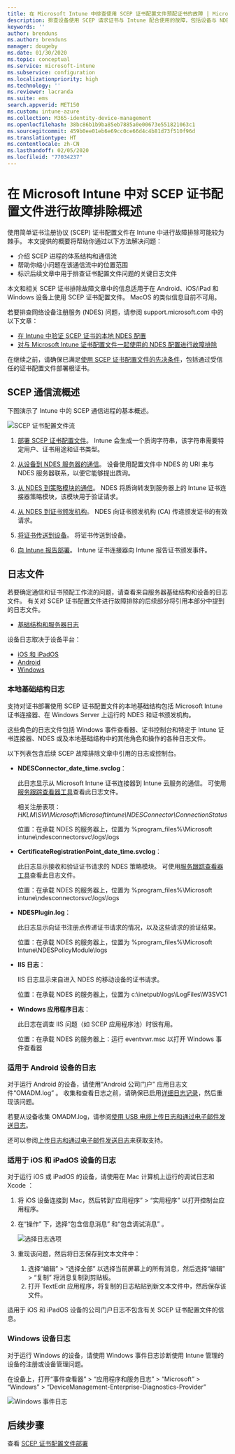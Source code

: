 ```yaml
---
title: 在 Microsoft Intune 中排查使用 SCEP 证书配置文件预配证书的故障 | Microsoft Docs
description: 排查设备使用 SCEP 请求证书与 Intune 配合使用的故障，包括设备与 NDES、NDES 与证书颁发机构，以及 Intune 证书连接器与 Intune 服务之间的通信。
keywords: ''
author: brenduns
ms.author: brenduns
manager: dougeby
ms.date: 01/30/2020
ms.topic: conceptual
ms.service: microsoft-intune
ms.subservice: configuration
ms.localizationpriority: high
ms.technology: ''
ms.reviewer: lacranda
ms.suite: ems
search.appverid: MET150
ms.custom: intune-azure
ms.collection: M365-identity-device-management
ms.openlocfilehash: 38bc86b1b9ba85eb7885a0e00673e551821063c1
ms.sourcegitcommit: 459b0ee01eb6e69cc0ce66d4c4b81d73f510f96d
ms.translationtype: HT
ms.contentlocale: zh-CN
ms.lasthandoff: 02/05/2020
ms.locfileid: "77034237"
---
```

# <a name="overview-for-troubleshooting-scep-certificate-profiles-with-microsoft-intune"></a>在 Microsoft Intune 中对 SCEP 证书配置文件进行故障排除概述

使用简单证书注册协议 (SCEP) 证书配置文件在 Intune 中进行故障排除可能较为棘手。 本文提供的概要将帮助你通过以下方法解决问题：

- 介绍 SCEP 进程的体系结构和通信流
- 帮助你缩小问题在该通信流中的位置范围
- 标识后续文章中用于排查证书配置文件问题的关键日志文件

本文和相关 SCEP 证书排除故障文章中的信息适用于在 Android、iOS/iPad 和 Windows 设备上使用 SCEP 证书配置文件。 MacOS 的类似信息目前不可用。

若要排查网络设备注册服务 (NDES) 问题，请参阅 support.microsoft.com 中的以下文章：

- [在 Intune 中验证 SCEP 证书的本地 NDES 配置](https://support.microsoft.com/help/4490130/ndes-configuration-on-premises-for-scep-certificates-in-intune)
- [对与 Microsoft Intune 证书配置文件一起使用的 NDES 配置进行故障排除]( https://support.microsoft.com/help/4459540/troubleshoot-ndes-configuration-for-use-with-intune)

在继续之前，请确保已满足[使用 SCEP 证书配置文件的先决条件](certificates-scep-configure.md#prerequisites-for-using-scep-for-certificates)，包括通过受信任的证书配置文件部署根证书。

## <a name="scep-communication-flow-overview"></a>SCEP 通信流概述

下图演示了 Intune 中的 SCEP 通信进程的基本概述。

![SCEP 证书配置文件流](../protect/media/troubleshoot-scep-certificate-profiles/scep-certificate-profile-flow.png)

1. [部署 SCEP 证书配置文件](troubleshoot-scep-certificate-profile-deployment.md)。 Intune 会生成一个质询字符串，该字符串需要特定用户、证书用途和证书类型。

2. [从设备到 NDES 服务器的通信](troubleshoot-scep-certificate-device-to-ndes.md)。 设备使用配置文件中 NDES 的 URI 来与 NDES 服务器联系，以便它能够提出质询。

3. [从 NDES 到策略模块的通信](troubleshoot-scep-certificate-ndes-policy-module.md)。 NDES 将质询转发到服务器上的 Intune 证书连接器策略模块，该模块用于验证请求。

4. [从 NDES 到证书颁发机构](troubleshoot-scep-certificate-ndes-policy-module.md)。 NDES 向证书颁发机构 (CA) 传递颁发证书的有效请求。

5. [将证书传送到设备](troubleshoot-scep-certificate-delivery.md)。 将证书传送到设备。

6. [向 Intune 报告部署](troubleshoot-scep-certificate-reporting.md)。 Intune 证书连接器向 Intune 报告证书颁发事件。

## <a name="log-files"></a>日志文件

若要确定通信和证书预配工作流的问题，请查看来自服务器基础结构和设备的日志文件。 有关对 SCEP 证书配置文件进行故障排除的后续部分将引用本部分中提到的日志文件。

- [基础结构和服务器日志](#logs-for-on-premises-infrastructure)

设备日志取决于设备平台：  

- [iOS 和 iPadOS](#logs-for-ios-and-ipados-devices)
- [Android](#logs-for-android-devices)
- [Windows](#logs-for-windows-devices)

### <a name="logs-for-on-premises-infrastructure"></a>本地基础结构日志
  
支持对证书部署使用 SCEP 证书配置文件的本地基础结构包括 Microsoft Intune 证书连接器、在 Windows Server 上运行的 NDES 和证书颁发机构。

这些角色的日志文件包括 Windows 事件查看器、证书控制台和特定于 Intune 证书连接器、NDES 或及本地基础结构中的其他角色和操作的各种日志文件。

以下列表包含后续 SCEP 故障排除文章中引用的日志或控制台。 

- **NDESConnector_date_time.svclog**：

  此日志显示从 Microsoft Intune 证书连接器到 Intune 云服务的通信。 可使用[服务跟踪查看器工具](https://docs.microsoft.com/dotnet/framework/wcf/service-trace-viewer-tool-svctraceviewer-exe)查看此日志文件。

  相关注册表项：*HKLM\SW\Microsoft\MicrosoftIntune\NDESConnector\ConnectionStatus*

  位置：在承载 NDES 的服务器上，位置为 %program_files%\Microsoft intune\ndesconnectorsvc\logs\logs 

- **CertificateRegistrationPoint_date_time.svclog**：

  此日志显示接收和验证证书请求的 NDES 策略模块。 可使用[服务跟踪查看器工具](https://docs.microsoft.com/dotnet/framework/wcf/service-trace-viewer-tool-svctraceviewer-exe)查看此日志文件。

  位置：在承载 NDES 的服务器上，位置为 %program_files%\Microsoft intune\ndesconnectorsvc\logs\logs 

- **NDESPlugin.log**：

  此日志显示向证书注册点传递证书请求的情况，以及这些请求的验证结果。

  位置：在承载 NDES 的服务器上，位置为 %program_files%\Microsoft Intune\NDESPolicyModule\logs 

- **IIS 日志**：

  IIS 日志显示来自进入 NDES 的移动设备的证书请求。

  位置：在承载 NDES 的服务器上，位置为 c:\inetpub\logs\LogFiles\W3SVC1 

- **Windows 应用程序日志**：

  此日志在调查 IIS 问题（如 SCEP 应用程序池）时很有用。

  位置：在承载 NDES 的服务器上：运行 eventvwr.msc  以打开 Windows 事件查看器




### <a name="logs-for-android-devices"></a>适用于 Android 设备的日志

对于运行 Android 的设备，请使用“Android 公司门户”  应用日志文件“OMADM.log”  。 收集和查看日志之前，请确保已启用[详细日志记录](/intune-user-help/use-verbose-logging-to-help-your-it-administrator-fix-device-issues-android)，然后重现该问题。

若要从设备收集 OMADM.log，请参阅[使用 USB 电缆上传日志和通过电子邮件发送日志](/intune-user-help/send-logs-to-your-it-admin-using-cable-android)。

还可以参阅[上传日志和通过电子邮件发送日志](/intune-user-help/send-logs-to-your-it-admin-by-email-android#upload-and-email-logs-from-microsoft-intune-app)来获取支持。

### <a name="logs-for-ios-and-ipados-devices"></a>适用于 iOS 和 iPadOS 设备的日志

对于运行 iOS 或 iPadOS 的设备，请使用在 Mac 计算机上运行的调试日志和 Xcode  ：

1. 将 iOS 设备连接到 Mac，然后转到“应用程序”   > “实用程序”  以打开控制台应用程序。 

2. 在“操作”  下，选择“包含信息消息”  和“包含调试消息”  。

   ![选择日志选项](../protect/media/troubleshoot-scep-certificate-profiles/message-options.png)

3. 重现该问题，然后将日志保存到文本文件中：
   1. 选择“编辑”   > “选择全部”  以选择当前屏幕上的所有消息，然后选择“编辑”   > “复制”  将消息复制到剪贴板。 
   2. 打开 TextEdit 应用程序，将复制的日志粘贴到新文本文件中，然后保存该文件。


适用于 iOS 和 iPadOS 设备的公司门户日志不包含有关 SCEP 证书配置文件的信息。

### <a name="logs-for-windows-devices"></a>Windows 设备日志

对于运行 Windows 的设备，请使用 Windows 事件日志诊断使用 Intune 管理的设备的注册或设备管理问题。

在设备上，打开“事件查看器”   > “应用程序和服务日志”   > “Microsoft”   > “Windows”   > “DeviceManagement-Enterprise-Diagnostics-Provider” 

![Windows 事件日志](../protect/media/troubleshoot-scep-certificate-profiles/windows-event-log.png)

## <a name="next-steps"></a>后续步骤

查看 [SCEP 证书配置文件部署](troubleshoot-scep-certificate-profile-deployment.md) 

